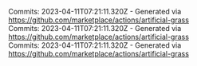 Commits: 2023-04-11T07:21:11.320Z - Generated via https://github.com/marketplace/actions/artificial-grass
<br>
Commits: 2023-04-11T07:21:11.320Z - Generated via https://github.com/marketplace/actions/artificial-grass
<br>
Commits: 2023-04-11T07:21:11.320Z - Generated via https://github.com/marketplace/actions/artificial-grass
<br>
